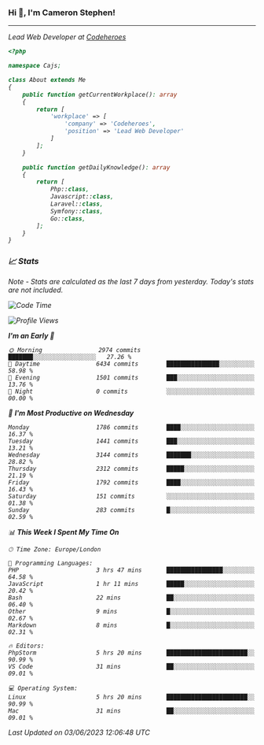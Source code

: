 ### Hi 👋, I'm Cameron Stephen!
<hr>
<p><em>Lead Web Developer at <a href="https://codeheroes.co.uk">Codeheroes</a></p>


```php
<?php

namespace Cajs;

class About extends Me
{
    public function getCurrentWorkplace(): array
    {
        return [
            'workplace' => [
                'company' => 'Codeheroes',
                'position' => 'Lead Web Developer'
            ]
        ];
    }

    public function getDailyKnowledge(): array
    {
        return [
            Php::class,
            Javascript::class,
            Laravel::class,
            Symfony::class,
            Go::class,
        ];
    }
}
```

### 📈 Stats
<p><em>Note - Stats are calculated as the last 7 days from yesterday. Today's stats are not included.</em></p>


<!--START_SECTION:waka-->
![Code Time](http://img.shields.io/badge/Code%20Time-3%2C402%20hrs%2034%20mins-blue)

![Profile Views](http://img.shields.io/badge/Profile%20Views-1-blue)

**I'm an Early 🐤** 

```text
🌞 Morning                2974 commits        ███████░░░░░░░░░░░░░░░░░░   27.26 % 
🌆 Daytime                6434 commits        ███████████████░░░░░░░░░░   58.98 % 
🌃 Evening                1501 commits        ███░░░░░░░░░░░░░░░░░░░░░░   13.76 % 
🌙 Night                  0 commits           ░░░░░░░░░░░░░░░░░░░░░░░░░   00.00 % 
```
📅 **I'm Most Productive on Wednesday** 

```text
Monday                   1786 commits        ████░░░░░░░░░░░░░░░░░░░░░   16.37 % 
Tuesday                  1441 commits        ███░░░░░░░░░░░░░░░░░░░░░░   13.21 % 
Wednesday                3144 commits        ███████░░░░░░░░░░░░░░░░░░   28.82 % 
Thursday                 2312 commits        █████░░░░░░░░░░░░░░░░░░░░   21.19 % 
Friday                   1792 commits        ████░░░░░░░░░░░░░░░░░░░░░   16.43 % 
Saturday                 151 commits         ░░░░░░░░░░░░░░░░░░░░░░░░░   01.38 % 
Sunday                   283 commits         █░░░░░░░░░░░░░░░░░░░░░░░░   02.59 % 
```


📊 **This Week I Spent My Time On** 

```text
🕑︎ Time Zone: Europe/London

💬 Programming Languages: 
PHP                      3 hrs 47 mins       ████████████████░░░░░░░░░   64.58 % 
JavaScript               1 hr 11 mins        █████░░░░░░░░░░░░░░░░░░░░   20.42 % 
Bash                     22 mins             ██░░░░░░░░░░░░░░░░░░░░░░░   06.40 % 
Other                    9 mins              █░░░░░░░░░░░░░░░░░░░░░░░░   02.67 % 
Markdown                 8 mins              █░░░░░░░░░░░░░░░░░░░░░░░░   02.31 % 

🔥 Editors: 
PhpStorm                 5 hrs 20 mins       ███████████████████████░░   90.99 % 
VS Code                  31 mins             ██░░░░░░░░░░░░░░░░░░░░░░░   09.01 % 

💻 Operating System: 
Linux                    5 hrs 20 mins       ███████████████████████░░   90.99 % 
Mac                      31 mins             ██░░░░░░░░░░░░░░░░░░░░░░░   09.01 % 
```


 Last Updated on 03/06/2023 12:06:48 UTC
<!--END_SECTION:waka-->
